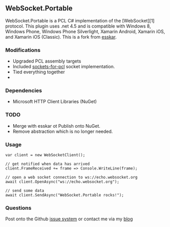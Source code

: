 ## WebSocket.Portable

WebSocket.Portable is a PCL C# implementation of the [WebSocket][1] protocol. This plugin uses .net 4.5 and is compatible with Windows 8, Windows Phone, Windows Phone Silverlight, Xamarin Android, Xamarin iOS, and Xamarin iOS (Classic). This is a fork from [esskar](https://github.com/esskar/WebSocket.Portable).

### Modifications

- Upgraded PCL assembly targets
- Included [sockets-for-pcl](https://github.com/rdavisau/sockets-for-pcl) socket implementation.
- Tied everything together
- 
### Dependencies

- Microsoft HTTP Client Libraries (NuGet)

### TODO

- Merge with esskar ot Publish onto  NuGet.
- Remove abstraction which is no longer needed.

### Usage

    var client = new WebSocketClient();
	
	// get notified when data has arrived
	client.FrameReceived += frame => Console.WriteLine(frame);

	// open a web socket connection to ws://echo.websocket.org
    await client.OpenAsync("ws://echo.websocket.org");

	// send some data
    await client.SendAsync("WebSocket.Portable rocks!");

### Questions

Post onto the Github [issue system](https://github.com/NVentimiglia/WebSocket.Portable) or contact me via my [blog](http://nicholasventimiglia.com)
